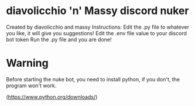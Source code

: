# diavolicchio 'n' Massy discord nuker
Created by diavolicchio and massy
Instructions:
Edit the .py file to whatever you like, it will give you suggestions!
Edit the .env file value to your discord bot token
Run the .py file and you are done!

# Warning

Before starting the nuke bot, 
you need to install python, if you don't, 
the program won't work.

(https://www.python.org/downloads/) 
